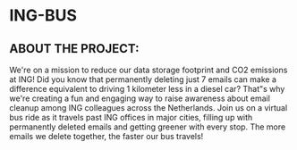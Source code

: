 # ING-BUS

## ABOUT THE PROJECT:

We're on a mission to reduce our data storage footprint and CO2 emissions at ING! Did you know that permanently deleting just 7 emails can make a difference equivalent to driving 1 kilometer less in a diesel car? 
That"s why we're creating a fun and engaging way to raise awareness about email cleanup among ING colleagues across the Netherlands. 
Join us on a virtual bus ride as it travels past ING offices in major cities, filling up with permanently deleted emails and getting greener with every stop. 
The more emails we delete together, the faster our bus travels!
